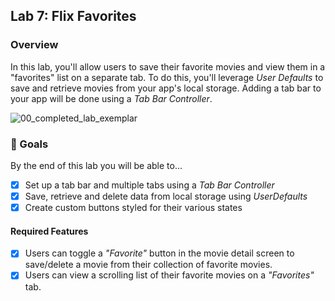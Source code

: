 ## Lab 7: Flix Favorites

### Overview

In this lab, you'll allow users to save their favorite movies and view them in a "favorites" list on a separate tab. To do this, you'll leverage *User Defaults* to save and retrieve movies from your app's local storage. Adding a tab bar to your app will be done using a *Tab Bar Controller*.

![00_completed_lab_exemplar](https://user-images.githubusercontent.com/11927517/233009243-292cead6-9a9c-4f0c-88df-d68f961f53df.gif)


### 🎯 Goals

By the end of this lab you will be able to...
- [x] Set up a tab bar and multiple tabs using a *Tab Bar Controller*
- [x] Save, retrieve and delete data from local storage using *UserDefaults*
- [x] Create custom buttons styled for their various states

#### Required Features

- [x] Users can toggle a *"Favorite"* button in the movie detail screen to save/delete a movie from their collection of favorite movies.
- [x] Users can view a scrolling list of their favorite movies on a *"Favorites"* tab.
